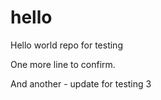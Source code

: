 # hello
Hello world repo for testing

One more line to confirm.

And another - update for testing 3
